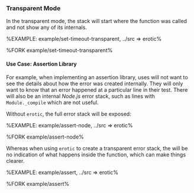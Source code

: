### Transparent Mode

In the transparent mode, the stack will start where the function was called and not show any of its internals.

%EXAMPLE: example/set-timeout-transparent, ../src => erotic%

%FORK example/set-timeout-transparent%

#### Use Case: Assertion Library

For example, when implementing an assertion library, uses will not want to see the details about how the error was created internally. They will only want to know that an error happened at a particular line in their test.
There will also be an internal _Node.js_ error stack, such as lines with `Module._compile` which are not useful.

Without `erotic`, the full error stack will be exposed:

%EXAMPLE: example/assert-node, ../src => erotic%

%FORK example/assert-node%

Whereas when using `erotic` to create a transparent error stack, the will be no indication of what happens inside the function, which can make things clearer.

%EXAMPLE: example/assert, ../src => erotic%

%FORK example/assert%